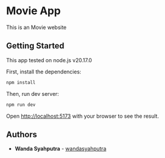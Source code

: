 # Movie App

This is an Movie website

## Getting Started

This app tested on node.js v20.17.0

First, install the dependencies:

```bash
npm install
```

Then, run dev server:

```bash
npm run dev
```

Open [http://localhost:5173](http://localhost:5173) with your browser to see the result.

## Authors

- **Wanda Syahputra** - [wandasyahputra](https://github.com/wandasyahputra)
